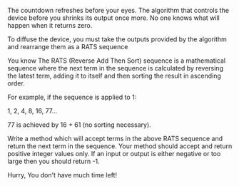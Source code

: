 The countdown refreshes before your eyes. The algorithm that controls the device before you shrinks its output once more. No one knows what will happen when it returns zero.

To diffuse the device, you must take the outputs provided by the algorithm and rearrange them as a RATS sequence

You know The RATS (Reverse Add Then Sort) sequence is a mathematical sequence where the next term in the sequence is calculated by reversing the latest term, adding it to itself and then sorting the result in ascending order.

For example, if the sequence is applied to 1:

1, 2, 4, 8, 16, 77…

77 is achieved by 16 + 61 (no sorting necessary).

Write a method which will accept terms in the above RATS sequence and return the next term in the sequence. Your method should accept and return positive integer values only. If an input or output is either negative or too large then you should return -1.

Hurry, You don't have much time left!
